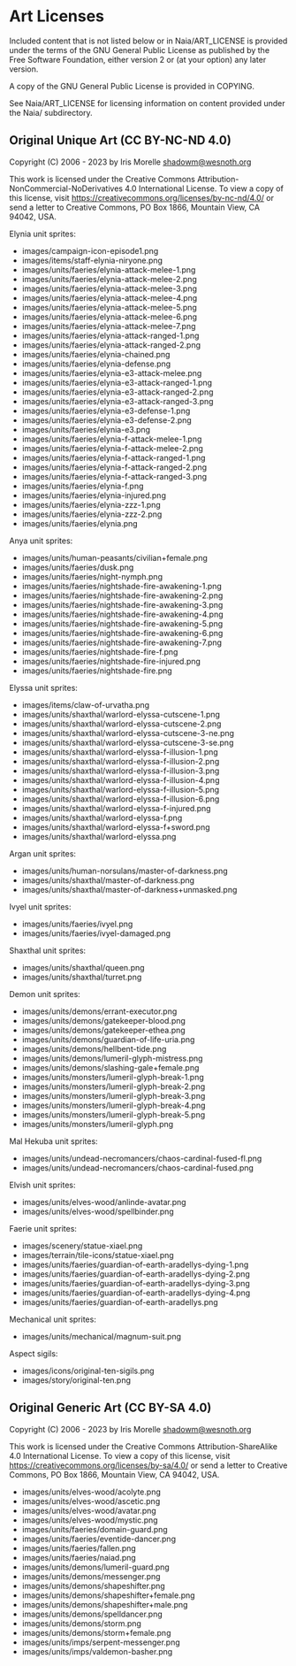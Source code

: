 Art Licenses
============

Included content that is not listed below or in Naia/ART_LICENSE is provided under the terms of the GNU General Public License as published by the Free Software Foundation, either version 2 or (at your option) any later version.

A copy of the GNU General Public License is provided in COPYING.

See Naia/ART_LICENSE for licensing information on content provided under the Naia/ subdirectory.


Original Unique Art (CC BY-NC-ND 4.0)
-------------------------------------

Copyright (C) 2006 - 2023 by Iris Morelle <shadowm@wesnoth.org>

This work is licensed under the Creative Commons Attribution-NonCommercial-NoDerivatives 4.0 International License. To view a copy of this license, visit <https://creativecommons.org/licenses/by-nc-nd/4.0/> or send a letter to Creative Commons, PO Box 1866, Mountain View, CA 94042, USA.

Elynia unit sprites:

 * images/campaign-icon-episode1.png
 * images/items/staff-elynia-niryone.png
 * images/units/faeries/elynia-attack-melee-1.png
 * images/units/faeries/elynia-attack-melee-2.png
 * images/units/faeries/elynia-attack-melee-3.png
 * images/units/faeries/elynia-attack-melee-4.png
 * images/units/faeries/elynia-attack-melee-5.png
 * images/units/faeries/elynia-attack-melee-6.png
 * images/units/faeries/elynia-attack-melee-7.png
 * images/units/faeries/elynia-attack-ranged-1.png
 * images/units/faeries/elynia-attack-ranged-2.png
 * images/units/faeries/elynia-chained.png
 * images/units/faeries/elynia-defense.png
 * images/units/faeries/elynia-e3-attack-melee.png
 * images/units/faeries/elynia-e3-attack-ranged-1.png
 * images/units/faeries/elynia-e3-attack-ranged-2.png
 * images/units/faeries/elynia-e3-attack-ranged-3.png
 * images/units/faeries/elynia-e3-defense-1.png
 * images/units/faeries/elynia-e3-defense-2.png
 * images/units/faeries/elynia-e3.png
 * images/units/faeries/elynia-f-attack-melee-1.png
 * images/units/faeries/elynia-f-attack-melee-2.png
 * images/units/faeries/elynia-f-attack-ranged-1.png
 * images/units/faeries/elynia-f-attack-ranged-2.png
 * images/units/faeries/elynia-f-attack-ranged-3.png
 * images/units/faeries/elynia-f.png
 * images/units/faeries/elynia-injured.png
 * images/units/faeries/elynia-zzz-1.png
 * images/units/faeries/elynia-zzz-2.png
 * images/units/faeries/elynia.png

Anya unit sprites:

 * images/units/human-peasants/civilian+female.png
 * images/units/faeries/dusk.png
 * images/units/faeries/night-nymph.png
 * images/units/faeries/nightshade-fire-awakening-1.png
 * images/units/faeries/nightshade-fire-awakening-2.png
 * images/units/faeries/nightshade-fire-awakening-3.png
 * images/units/faeries/nightshade-fire-awakening-4.png
 * images/units/faeries/nightshade-fire-awakening-5.png
 * images/units/faeries/nightshade-fire-awakening-6.png
 * images/units/faeries/nightshade-fire-awakening-7.png
 * images/units/faeries/nightshade-fire-f.png
 * images/units/faeries/nightshade-fire-injured.png
 * images/units/faeries/nightshade-fire.png

Elyssa unit sprites:

 * images/items/claw-of-urvatha.png
 * images/units/shaxthal/warlord-elyssa-cutscene-1.png
 * images/units/shaxthal/warlord-elyssa-cutscene-2.png
 * images/units/shaxthal/warlord-elyssa-cutscene-3-ne.png
 * images/units/shaxthal/warlord-elyssa-cutscene-3-se.png
 * images/units/shaxthal/warlord-elyssa-f-illusion-1.png
 * images/units/shaxthal/warlord-elyssa-f-illusion-2.png
 * images/units/shaxthal/warlord-elyssa-f-illusion-3.png
 * images/units/shaxthal/warlord-elyssa-f-illusion-4.png
 * images/units/shaxthal/warlord-elyssa-f-illusion-5.png
 * images/units/shaxthal/warlord-elyssa-f-illusion-6.png
 * images/units/shaxthal/warlord-elyssa-f-injured.png
 * images/units/shaxthal/warlord-elyssa-f.png
 * images/units/shaxthal/warlord-elyssa-f+sword.png
 * images/units/shaxthal/warlord-elyssa.png

Argan unit sprites:

 * images/units/human-norsulans/master-of-darkness.png
 * images/units/shaxthal/master-of-darkness.png
 * images/units/shaxthal/master-of-darkness+unmasked.png

Ivyel unit sprites:

 * images/units/faeries/ivyel.png
 * images/units/faeries/ivyel-damaged.png

Shaxthal unit sprites:

 * images/units/shaxthal/queen.png
 * images/units/shaxthal/turret.png

Demon unit sprites:

 * images/units/demons/errant-executor.png
 * images/units/demons/gatekeeper-blood.png
 * images/units/demons/gatekeeper-ethea.png
 * images/units/demons/guardian-of-life-uria.png
 * images/units/demons/hellbent-tide.png
 * images/units/demons/lumeril-glyph-mistress.png
 * images/units/demons/slashing-gale+female.png
 * images/units/monsters/lumeril-glyph-break-1.png
 * images/units/monsters/lumeril-glyph-break-2.png
 * images/units/monsters/lumeril-glyph-break-3.png
 * images/units/monsters/lumeril-glyph-break-4.png
 * images/units/monsters/lumeril-glyph-break-5.png
 * images/units/monsters/lumeril-glyph.png

Mal Hekuba unit sprites:

 * images/units/undead-necromancers/chaos-cardinal-fused-fl.png
 * images/units/undead-necromancers/chaos-cardinal-fused.png

Elvish unit sprites:

 * images/units/elves-wood/anlinde-avatar.png
 * images/units/elves-wood/spellbinder.png

Faerie unit sprites:

 * images/scenery/statue-xiael.png
 * images/terrain/tile-icons/statue-xiael.png
 * images/units/faeries/guardian-of-earth-aradellys-dying-1.png
 * images/units/faeries/guardian-of-earth-aradellys-dying-2.png
 * images/units/faeries/guardian-of-earth-aradellys-dying-3.png
 * images/units/faeries/guardian-of-earth-aradellys-dying-4.png
 * images/units/faeries/guardian-of-earth-aradellys.png

Mechanical unit sprites:

 * images/units/mechanical/magnum-suit.png

Aspect sigils:

 * images/icons/original-ten-sigils.png
 * images/story/original-ten.png


Original Generic Art (CC BY-SA 4.0)
-----------------------------------

Copyright (C) 2006 - 2023 by Iris Morelle <shadowm@wesnoth.org>

This work is licensed under the Creative Commons Attribution-ShareAlike 4.0 International License. To view a copy of this license, visit <https://creativecommons.org/licenses/by-sa/4.0/> or send a letter to Creative Commons, PO Box 1866, Mountain View, CA 94042, USA.

 * images/units/elves-wood/acolyte.png
 * images/units/elves-wood/ascetic.png
 * images/units/elves-wood/avatar.png
 * images/units/elves-wood/mystic.png
 * images/units/faeries/domain-guard.png
 * images/units/faeries/eventide-dancer.png
 * images/units/faeries/fallen.png
 * images/units/faeries/naiad.png
 * images/units/demons/lumeril-guard.png
 * images/units/demons/messenger.png
 * images/units/demons/shapeshifter.png
 * images/units/demons/shapeshifter+female.png
 * images/units/demons/shapeshifter+male.png
 * images/units/demons/spelldancer.png
 * images/units/demons/storm.png
 * images/units/demons/storm+female.png
 * images/units/imps/serpent-messenger.png
 * images/units/imps/valdemon-basher.png
